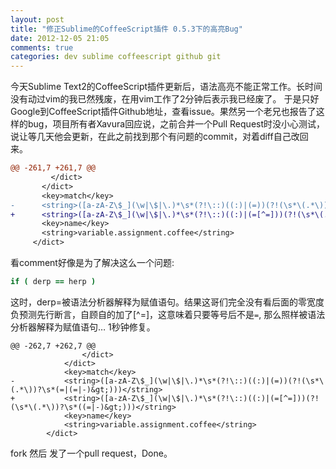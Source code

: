 ```yaml
---
layout: post
title: "修正Sublime的CoffeeScript插件 0.5.3下的高亮Bug"
date: 2012-12-05 21:05
comments: true
categories: dev sublime coffeescript github git
---
```

今天Sublime Text2的CoffeeScript插件更新后，语法高亮不能正常工作。长时间没有动过vim的我已然残废，在用vim工作了2分钟后表示我已经废了。
于是只好Google到CoffeeScript插件Github地址，查看issue。果然另一个老兄也报告了这样的bug，项目所有者Xavura回应说，之前合并一个Pull Request时没小心测试，说让等几天他会更新，在此之前找到那个有问题的commit，对着diff自己改回来。

```diff
@@ -261,7 +261,7 @@
         </dict>
       </dict>
       <key>match</key>
-      <string>([a-zA-Z\$_](\w|\$|\.)*\s*(?!\::)((:)|(=))(?!(\s*\(.*\))?\s*((=|-)&gt;)))</string>
+      <string>([a-zA-Z\$_](\w|\$|\.)*\s*(?!\::)((:)|(=[^=]))(?!(\s*\(.*\))?\s*((=|-)&gt;)))</string>
       <key>name</key>
       <string>variable.assignment.coffee</string>
     </dict>
```
看comment好像是为了解决这么一个问题:

```CoffeeScript
if ( derp == herp )
```

这时，derp=被语法分析器解释为赋值语句。结果这哥们完全没有看后面的零宽度负预测先行断言，自顾自的加了[^=]，这意味着只要等号后不是`=`, 那么照样被语法分析器解释为赋值语句… 1秒钟修复。 

```
@@ -262,7 +262,7 @@
                </dict>
            </dict>
            <key>match</key>
-           <string>([a-zA-Z\$_](\w|\$|\.)*\s*(?!\::)((:)|(=))(?!(\s*\(.*\))?\s*(=|(=|-)&gt;)))</string>
+           <string>([a-zA-Z\$_](\w|\$|\.)*\s*(?!\::)((:)|(=[^=]))(?!(\s*\(.*\))?\s*((=|-)&gt;)))</string>
            <key>name</key>
            <string>variable.assignment.coffee</string>
        </dict>
```
fork 然后 发了一个pull request，Done。


